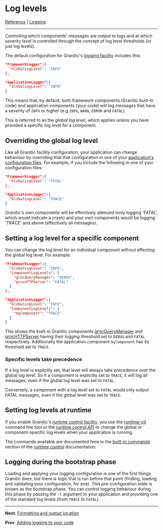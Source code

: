 # Log levels
[Reference](README.md) | [Logging](log-index.md)

---
Controlling which components' messages are output to logs and at which severity level is controlled through the
concept of log level thresholds (or just log levels).

The default configuration for Granitic's [logging facility](fac-logger.md) includes this:

```json
"FrameworkLogger":{
  "GlobalLogLevel": "INFO"
},

"ApplicationLogger":{
  "GlobalLogLevel": "INFO"
}
```

This means that, by default, both framework components (Granitic built-in code) and application components (your code)
will log messages that have a severity of `INFO` or higher (e.g `INFO`, `WARN`, `ERROR` and `FATAL`).

This is referred to as the _global log level_, which applies unless you have provided a specific log level for a 
component.

## Overriding the global log level

Like all Granitic facility configuration, your application can change behaviour by overriding that that configuration
in one of your [application's configuration files](cfg-files.md). For example, if you include the following in one
of your configuration files:

```json
"FrameworkLogger":{
  "GlobalLogLevel": "FATAL"
},

"ApplicationLogger":{
  "GlobalLogLevel": "TRACE"
}
```

Granitic's own components will be effectively silenced (only logging 'FATAL', which would indicate a crash) and your
own components would be logging 'TRACE' and above (effectively all messages).


## Setting a log level for a specific component

You can change the log level for an individual component without affecting the global log level. For example:

```json
"FrameworkLogger":{
  "GlobalLogLevel": "INFO",
  "ComponentLogLevels": {
    "grncQueryManager": "DEBUG",
    "grncHTTPServer": "FATAL"
  }
},

"ApplicationLogger":{
  "GlobalLogLevel": "INFO",
  "ComponentLogLevels": {
    "myComponent": "TRACE"
  }
}
```

This shows the built-in Granitic components [grncQueryManager](fac-query.md) and [grncHTTPServer](fac-http-server.md)
having their logging threshold set to `DEBUG` and `FATAL` respectively. Additionally the application component `myComponent`
has its threshold set to `TRACE`.

### Specific levels take precedence

If a log level is explicitly set, that level will always take precedence over the global log level. So if a component
is explicitly set to `TRACE`, it will log all messages, even if the global log level was set to `FATAL`.

Conversely, a component with a log level set to `FATAL` would only output FATAL messages, even if the global level was
set to `TRACE`.

## Setting log levels at runtime

If you enable Granitic's [runtime control facility](fac-runtime.md), you use the [runtime-ctl](rtc-command.md) command
line tool or the [runtime control API](rtc-api.md) to change the global or component-specific log levels when your
application is running.

The commands available are documented here in the [built-in commands](rtc-built-in.md) section of the [runtime control](rtc-index.md)
documentation.

## Logging during the bootstrap phase

Loading and applying your logging configuration is one of the first things Granitic does, but there is logic that is
run before that point (finding, loading and validating your configuration, for one). This pre-configuration state
is known as the bootstrap phase. You can control logging behaviour during this phase by passing the `-l` argument
to your application and providing one of the standard log levels (from `TRACE` to `FATAL`).

---
**Next**: [Formatting and output location](log-format.md)

**Prev**: [Adding logging to your code](log-code.md)